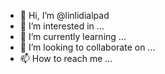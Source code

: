 - 👋 Hi, I’m @linlidialpad
- 👀 I’m interested in ...
- 🌱 I’m currently learning ...
- 💞️ I’m looking to collaborate on ...
- 📫 How to reach me ...

<!---
linlidialpad/linlidialpad is a ✨ special ✨ repository because its `README.md` (this file) appears on your GitHub profile.
You can click the Preview link to take a look at your changes.
--->
